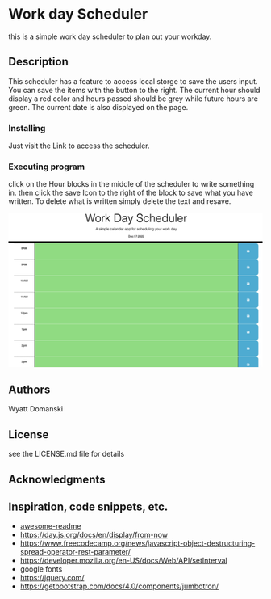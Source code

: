 
# Work day Scheduler

this is a simple work day scheduler to plan out your workday.

## Description

This scheduler has a feature to access local storge to save the users input. You can save  the items with the button to the right. The current hour should display a red color and hours passed should be grey while future hours are green. The current date is also displayed on the page.








### Installing

Just visit the Link to access the scheduler.

### Executing program
click on the Hour blocks in the middle of the scheduler to write something in. then click the save Icon to the right of the block to save what you have written. To delete what is written simply delete the text and resave.



![alt text](/develop/assets/Screenshot%202022-12-17%20at%207.45.01%20PM.png)






## Authors

 Wyatt Domanski
 




## License

see the LICENSE.md file for details

## Acknowledgments

## Inspiration, code snippets, etc.
* [awesome-readme](https://github.com/matiassingers/awesome-readme)
* https://day.js.org/docs/en/display/from-now
* https://www.freecodecamp.org/news/javascript-object-destructuring-spread-operator-rest-parameter/
* https://developer.mozilla.org/en-US/docs/Web/API/setInterval
* google fonts
* https://jquery.com/
* https://getbootstrap.com/docs/4.0/components/jumbotron/
